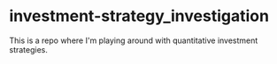 # investment-strategy_investigation
This is a repo where I'm playing around with quantitative investment strategies. 
